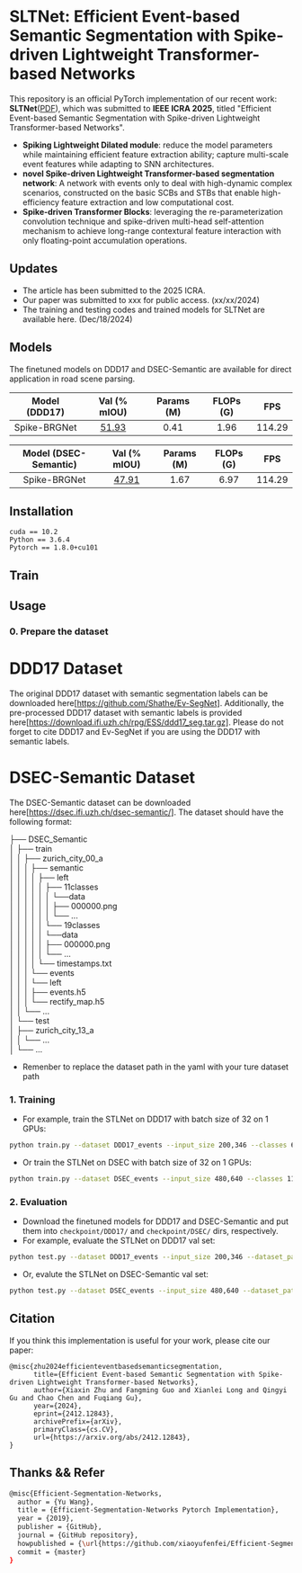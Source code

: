 # SLTNet: Efficient Event-based Semantic Segmentation with Spike-driven Lightweight Transformer-based Networks

This repository is an official PyTorch implementation of our recent work: **SLTNet**([PDF](https://arxiv.org/pdf/2412.12843)), which was submitted to **IEEE ICRA 2025**, titled "Efficient Event-based Semantic Segmentation with Spike-driven Lightweight Transformer-based Networks".

* **Spiking Lightweight Dilated module**:  reduce the model parameters while maintaining efficient feature extraction ability; capture multi-scale event features while adapting to SNN architectures.
* **novel Spike-driven Lightweight Transformer-based segmentation network**: A network with events only to deal with high-dynamic complex scenarios, constructed on the basic SCBs and STBs that enable high-efficiency feature extraction and low computational cost.
* **Spike-driven Transformer Blocks**: leveraging the re-parameterization convolution technique and spike-driven multi-head self-attention mechanism to achieve long-range contextural feature interaction with only floating-point accumulation operations.

## Updates
   - The article has been submitted to the 2025 ICRA.
   - Our paper was submitted to xxx for public access. (xx/xx/2024)
   - The training and testing codes and trained models for SLTNet are available here. (Dec/18/2024)


## Models
The finetuned models on DDD17 and DSEC-Semantic are available for direct application in road scene parsing.

| Model (DDD17) | Val (% mIOU) | Params (M) | FLOPs (G) | FPS |
|:-:|:-:|:-:|:-:|:-:|
| Spike-BRGNet | [51.93](https://drive.google.com/file/d/1gsZ-ykM9-jMwf9UE7Adj4eLRhiaw98Fy/view?usp=drive_link) | 0.41 | 1.96 | 114.29 |

| Model (DSEC-Semantic) | Val (% mIOU) | Params (M) | FLOPs (G) | FPS |
|:-:|:-:|:-:|:-:|:-:|
| Spike-BRGNet | [47.91](https://drive.google.com/file/d/1o5FPX1ACfRNL7WNKEkPlAhBnaUnPpKWp/view?usp=drive_link)| 1.67 | 6.97 | 114.29 |


## Installation

```
cuda == 10.2
Python == 3.6.4
Pytorch == 1.8.0+cu101
```

## Train

## Usage

### 0. Prepare the dataset
# DDD17 Dataset
The original DDD17 dataset with semantic segmentation labels can be downloaded here[https://github.com/Shathe/Ev-SegNet]. Additionally, the pre-processed DDD17 dataset with semantic labels is provided here[https://download.ifi.uzh.ch/rpg/ESS/ddd17_seg.tar.gz]. Please do not forget to cite DDD17 and Ev-SegNet if you are using the DDD17 with semantic labels.

# DSEC-Semantic Dataset
The DSEC-Semantic dataset can be downloaded here[https://dsec.ifi.uzh.ch/dsec-semantic/]. The dataset should have the following format:

├── DSEC_Semantic                 
│   ├── train                 
│   │   ├── zurich_city_00_a   
│   │   │   ├── semantic  
│   │   │   │   ├── left  
│   │   │   │   │   ├── 11classes  
│   │   │   │   │   │   └──data  
│   │   │   │   │   │       ├── 000000.png  
│   │   │   │   │   │       └── ...  
│   │   │   │   │   └── 19classes  
│   │   │   │   │       └──data  
│   │   │   │   │           ├── 000000.png  
│   │   │   │   │           └── ...  
│   │   │   │   └── timestamps.txt  
│   │   │   └── events    
│   │   │       └── left  
│   │   │           ├── events.h5  
│   │   │           └── rectify_map.h5  
│   │   └── ...  
│   └── test  
│       ├── zurich_city_13_a  
│       │   └── ...  
│       └── ... 

* Remenber to replace the dataset path in the yaml with your ture dataset path


### 1. Training
* For example, train the STLNet on DDD17 with batch size of 32 on 1 GPUs:
````bash
python train.py --dataset DDD17_events --input_size 200,346 --classes 6 --dataset_path your_path
````
* Or train the STLNet on DSEC with batch size of 32 on 1 GPUs:
````bash
python train.py --dataset DSEC_events --input_size 480,640 --classes 11 --dataset_path your_path
````


### 2. Evaluation

* Download the finetuned models for DDD17 and DSEC-Semantic and put them into `checkpoint/DDD17/` and `checkpoint/DSEC/` dirs, respectively.
* For example, evaluate the STLNet on DDD17 val set:
````bash
python test.py --dataset DDD17_events --input_size 200,346 --dataset_path your_path --checkpoint ./pretrained_models/DDD17/STLNet_DDD17_Test.pth
````
* Or, evalute the STLNet on DSEC-Semantic val set:
````bash
python test.py --dataset DSEC_events --input_size 480,640 --dataset_path your_path --checkpoint ./pretrained_models/DSEC/STLNet_DSEC_Test.pth
````


## Citation

If you think this implementation is useful for your work, please cite our paper:
```
@misc{zhu2024efficienteventbasedsemanticsegmentation,
      title={Efficient Event-based Semantic Segmentation with Spike-driven Lightweight Transformer-based Networks}, 
      author={Xiaxin Zhu and Fangming Guo and Xianlei Long and Qingyi Gu and Chao Chen and Fuqiang Gu},
      year={2024},
      eprint={2412.12843},
      archivePrefix={arXiv},
      primaryClass={cs.CV},
      url={https://arxiv.org/abs/2412.12843}, 
}
```

## Thanks && Refer

```bash
@misc{Efficient-Segmentation-Networks,
  author = {Yu Wang},
  title = {Efficient-Segmentation-Networks Pytorch Implementation},
  year = {2019},
  publisher = {GitHub},
  journal = {GitHub repository},
  howpublished = {\url{https://github.com/xiaoyufenfei/Efficient-Segmentation-Networks}},
  commit = {master}
}
```

